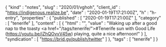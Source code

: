 {
  "kind" : "notes",
  "slug" : "2020/01/vghoh",
  "client_id" : "https://indigenous.realize.be",
  "date" : "2020-01-19T17:21:00Z",
  "h" : "h-entry",
  "properties" : {
    "published" : [ "2020-01-19T17:21:00Z" ],
    "category" : [ "tenerife" ],
    "content" : [ {
      "html" : "",
      "value" : "Waking up after a good nap to the toasty <a href=\"/tags/tenerife/\">#Tenerife</a> sun with Good Life (https://youtu.be/jZhQOvvV45w) playing, quite a nice afternoon!"
    } ],
    "syndication" : [ "https://brid.gy/publish/twitter" ]
  },
  "tags" : [ "tenerife" ]
}
